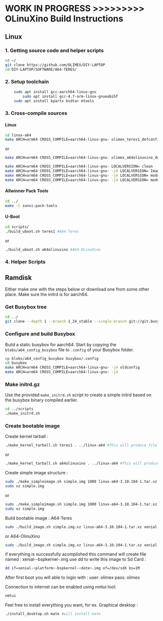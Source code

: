 # WORK IN PROGRESS >>>>>>>>> OLinuXino Build Instructions

## Linux

### 1. Getting source code and helper scripts
	
```bash
cd ~/
git clone https://github.com/OLIMEX/DIY-LAPTOP
cd DIY-LAPTOP/SOFTWARE/A64-TERES/
```
### 2. Setup toolchain
```bash
	sudo apt install gcc-aarch64-linux-gnu
        sudo apt install gcc-4.7-arm-linux-gnueabihf
	sudo apt install kpartx bsdtar mtools
```

### 3. Cross-compile sources

#### Linux
```bash
cd linux-a64
make ARCH=arm64 CROSS_COMPILE=aarch64-linux-gnu- olimex_teres1_defconfig #a64-Teres
```
or
```bash
make ARCH=arm64 CROSS_COMPILE=aarch64-linux-gnu- olimex_a64olinuxino_defconfig #A64-OLinuXino
```
```bash
make ARCH=arm64 CROSS_COMPILE=aarch64-linux-gnu- LOCALVERSION= clean
make ARCH=arm64 CROSS_COMPILE=aarch64-linux-gnu- -j4 LOCALVERSION= Image
make ARCH=arm64 CROSS_COMPILE=aarch64-linux-gnu- -j4 LOCALVERSION= modules
make ARCH=arm64 CROSS_COMPILE=aarch64-linux-gnu- -j4 LOCALVERSION= modules_install  INSTALL_MOD_PATH=out INSTALL_MOD_STRIP=1
```
#### Allwinner Pack Tools 
```bash
cd ../
make -C sunxi-pack-tools
```
#### U-Boot
```bash
cd scripts/
./build_uboot.sh teres1 #A64-Teres
```
or 
```bash
./build_uboot.sh a64olinuxino #A64-OLinuXino
```
### 4. Helper Scripts
## Ramdisk

Either make one with the steps below or download one from some other place.
Make sure the initrd is for aarch64.

### Get Busybox tree

```bash
cd ../
git clone --depth 1 --branch 1_24_stable --single-branch git://git.busybox.net/busybox busybox
```

### Configure and build Busybox

Build a static busybox for aarch64. Start by copying the `blobs/a64_config_busybox`
file to `.config` of your Busybox folder.

```bash
cp blobs/a64_config_busybox busybox/.config
cd busybox 
make ARCH=arm64 CROSS_COMPILE=aarch64-linux-gnu- -j4 oldconfig
make ARCH=arm64 CROSS_COMPILE=aarch64-linux-gnu- -j4
```

### Make initrd.gz

Use the provided `make_initrd.sh` script to create a simple initrd based on
the busybox binary compiled earlier.

```bash
cd ../scripts
./make_initrd.sh
```
### Create bootable image

Create kernel tarball :
```bash 
./make_kernel_tarball.sh teres1 . ../linux-a64 #This will produce file named linux-a64-xx.yy.zz.tar.xz 
```
or
```bash 
./make_kernel_tarball.sh a64olinuxino . ../linux-a64 #This will produce file named linux-a64-xx.yy.zz.tar.xz
```

Create simple image structure :
```bash
sudo ./make_simpleimage.sh simple.img 1000 linux-a64-3.10.104-1.tar.xz teres1
sudo xz simple.img
```
or
```bash
sudo ./make_simpleimage.sh simple.img 1000 linux-a64-3.10.104-1.tar.xz a64olinuxino
sudo xz simple.img
```

Build bootable image :
A64-Teres
```bash
sudo ./build_image.sh simple.img.xz linux-a64-3.10.104-1.tar.xz xenial teres1
```
or A64-OlinuXino
```bash
sudo ./build_image.sh simple.img.xz linux-a64-3.10.104-1.tar.xz xenial a64olinuxino
```

if everything is successfully acomplished this command will create file named :
xenial-<platform>-bspkernel-<date>.img
use dd to write this image to Sd Card : 
```bash
dd if=xenial-<platform>-bspkernel-<date>.img of=/dev/sdX bs=1M
```

After first boot you will able to login with : 
user: olimex
pass: olimex

Connection to internet can be enabled using nmtui tool:
```bash
nmtui
```

Feel free to install everything you want, for ex. Graphical desktop : 
```bash
./install_desktop.sh mate #will install mate 
```
